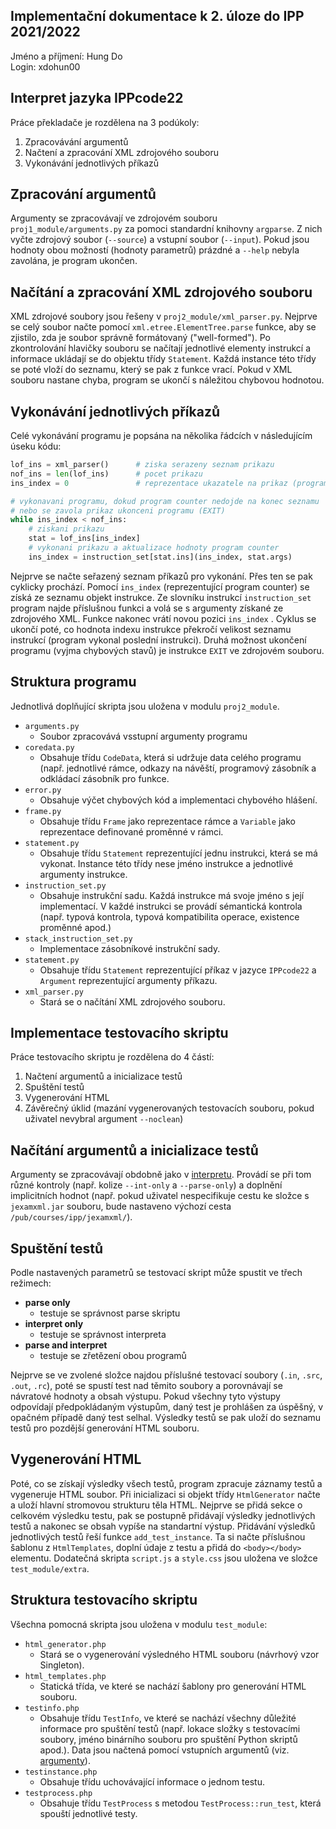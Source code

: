 ﻿
## Implementační dokumentace k 2. úloze do IPP 2021/2022
Jméno a příjmení: Hung Do  
Login: xdohun00  

## Interpret jazyka IPPcode22
Práce překladače je rozdělena na 3 podúkoly:
1. Zpracovávání argumentů
2. Načtení a zpracování XML zdrojového souboru
3. Vykonávání jednotlivých příkazů

## Zpracování argumentů
Argumenty se zpracovávají ve zdrojovém souboru `proj1_module/arguments.py` za pomoci standardní knihovny `argparse`.  Z nich vyčte zdrojový soubor (`--source`) a vstupní soubor (`--input`). Pokud jsou hodnoty obou možností (hodnoty parametrů) prázdné a `--help` nebyla zavolána, je program ukončen. 

## Načítání a zpracování XML zdrojového souboru
XML zdrojové soubory jsou řešeny v `proj2_module/xml_parser.py`. Nejprve se celý soubor načte pomocí `xml.etree.ElementTree.parse` funkce, aby se zjistilo, zda je soubor správně formátovaný ("well-formed"). Po zkontrolování hlavičky souboru se načítají jednotlivé elementy instrukcí a informace ukládají se do objektu třídy `Statement`. Každá instance této třídy se poté vloží do seznamu, který se pak z funkce vrací. Pokud v XML souboru nastane chyba, program se ukončí s náležitou chybovou hodnotou.

## Vykonávání jednotlivých příkazů
Celé vykonávání programu je popsána na několika řádcích v následujícím úseku kódu:
```python
lof_ins = xml_parser()		# ziska serazeny seznam prikazu
nof_ins = len(lof_ins)		# pocet prikazu
ins_index = 0				# reprezentace ukazatele na prikaz (program counter)

# vykonavani programu, dokud program counter nedojde na konec seznamu
# nebo se zavola prikaz ukonceni programu (EXIT)
while ins_index < nof_ins:
	# ziskani prikazu
	stat = lof_ins[ins_index]
	# vykonani prikazu a aktualizace hodnoty program counter
	ins_index = instruction_set[stat.ins](ins_index, stat.args)
```
Nejprve se načte seřazený seznam příkazů pro vykonání. Přes ten se pak cyklicky prochází. Pomocí `ins_index` (reprezentující program counter) se získá ze seznamu objekt instrukce. Ze slovníku instrukcí `instruction_set` program najde příslušnou funkci a volá se s argumenty získané ze zdrojového XML. Funkce nakonec vrátí novou pozici `ins_index` . Cyklus se ukončí poté, co hodnota indexu instrukce překročí velikost seznamu instrukcí (program vykonal poslední instrukci). Druhá možnost ukončení programu (vyjma chybových stavů) je instrukce `EXIT` ve zdrojovém souboru.

## Struktura programu
Jednotlivá doplňující skripta jsou uložena v modulu `proj2_module`.
- `arguments.py`
	- Soubor zpracovává vsstupní argumenty programu
- `coredata.py` 
	- Obsahuje třídu `CodeData`, která si udržuje data celého programu (např. jednotlivé rámce, odkazy na návěští, programový zásobník a odkládací zásobník pro funkce.
- `error.py` 
	- Obsahuje výčet chybových kód a implementaci chybového hlášení.
- `frame.py` 
	- Obsahuje třídu `Frame` jako reprezentace rámce a `Variable` jako reprezentace definované proměnné v rámci.
- `statement.py` 
	- Obsahuje třídu `Statement` reprezentující jednu instrukci, která se má vykonat. Instance této třídy nese jméno instrukce a jednotlivé argumenty instrukce.
- `instruction_set.py` 
	- Obsahuje instrukční sadu. Každá instrukce má svoje jméno s její implementací. V každé instrukci se provádí sémantická kontrola (např. typová kontrola, typová kompatibilita operace, existence proměnné apod.)
- `stack_instruction_set.py` 
	- Implementace zásobníkové instrukční sady.
- `statement.py`
	- Obsahuje třídu `Statement` reprezentující příkaz v jazyce  `IPPcode22` a `Argument` reprezentující argumenty příkazu.
- `xml_parser.py`
	- Stará se o načítání XML zdrojového souboru.

## Implementace testovacího skriptu
Práce testovacího skriptu je rozdělena do 4 částí:
1. Načtení argumentů a inicializace testů
2. Spuštění testů
3. Vygenerování HTML
4. Závěrečný úklid (mazání vygenerovaných testovacích souboru, pokud uživatel nevybral argument `--noclean`)

## Načítání argumentů a inicializace testů
Argumenty se zpracovávají obdobně jako v [interpretu](#zpracování-argumentů).  Provádí se při tom různé kontroly (např. kolize `--int-only` a `--parse-only`) a doplnění implicitních hodnot (např. pokud uživatel nespecifikuje cestu ke složce s `jexamxml.jar` souboru, bude nastaveno výchozí cesta `/pub/courses/ipp/jexamxml/`).
## Spuštění testů
Podle nastavených parametrů se testovací skript může spustit ve třech režimech:
- **parse only**
	- testuje se správnost parse skriptu
- **interpret only** 
	- testuje se správnost interpreta
- **parse and interpret**
	- testuje se zřetězení obou programů

Nejprve se ve zvolené složce najdou příslušné testovací soubory (`.in`, `.src`, `.out`, `.rc`), poté se spustí test nad těmito soubory a porovnávají se návratové hodnoty a obsah výstupu. Pokud všechny tyto výstupy odpovídají předpokládaným výstupům, daný test je prohlášen za úspěšný, v opačném případě daný test selhal. Výsledky testů se pak uloží do seznamu testů pro pozdější generování HTML souboru.

## Vygenerování HTML
Poté, co se získají výsledky všech testů, program zpracuje záznamy testů a vygeneruje HTML soubor. Při inicializaci si objekt třídy `HtmlGenerator` načte a uloží hlavní stromovou strukturu těla HTML. Nejprve se přidá sekce o celkovém výsledku testu, pak se postupně přidávají výsledky jednotlivých testů a nakonec se obsah vypíše na standartní výstup. Přidávání výsledků jednotlivých testů řeší funkce `add_test_instance`. Ta si načte příslušnou šablonu z `HtmlTemplates`, doplní údaje z testu a přidá do `<body></body>` elementu. 
Dodatečná skripta `script.js` a `style.css` jsou uložena ve složce `test_module/extra`.

## Struktura testovacího skriptu
Všechna pomocná skripta jsou uložena v modulu `test_module`:
- `html_generator.php` 
	- Stará se o vygenerování výsledného HTML souboru (návrhový vzor Singleton).
- `html_templates.php`
	- Statická třída, ve které se nachází šablony pro generování HTML souboru.
- `testinfo.php`
	- Obsahuje třídu `TestInfo`, ve které se nachází všechny důležité informace pro spuštění testů (např. lokace složky s testovacími soubory, jméno binárního souboru pro spuštění Python skriptů apod.). Data jsou načtená pomocí vstupních argumentů (viz. [argumenty](#načítání-argumentů-a-inicializace-testů)).
- `testinstance.php`
	- Obsahuje třídu uchovávající informace o jednom testu.
- `testprocess.php`
	- Obsahuje třídu `TestProcess` s metodou `TestProcess::run_test`, která spouští jednotlivé testy.
